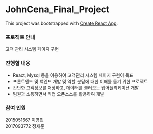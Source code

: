 # JohnCena_Final_Project

This project was bootstrapped with [Create React App](https://github.com/facebook/create-react-app).

### 프로젝트 안내
  고객 관리 시스템 페이지 구현
  
### 진행할 내용
  - React, Mysql 등을 이용하여 고객관리 시스템 페이지 구현이 목표 <br>
  - 프론트엔드 및 백엔드 개발 및 역할 분담에 대한 이해를 돕기 위한 프로젝트<br>
  - 간단한 고객정보를 저장하고, 데이터를 불러오는 웹어플리케이션 개발<br>
  - 팀원과 소통하면서 직접 오픈소스를 활용하여 개발
  
### 참여 인원
  2015051667 이영민 <br>
  2017093772 정재준
